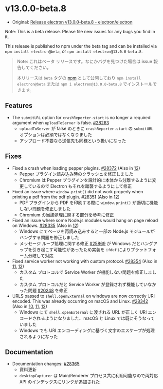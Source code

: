 # v13.0.0-beta.8

- Original: [Release electron v13.0.0-beta.8 - electron/electron](https://github.com/electron/electron/releases/tag/v13.0.0-beta.8)

Note: This is a beta release. Please file new issues for any bugs you find in it.

This release is published to npm under the beta tag and can be installed via `npm install electron@beta`, or `npm install electron@13.0.0-beta.8`.

> Note: これはベータ リリースです。なにかバグを見つけた場合は issue 報告してください。
>
> 本リリースは `beta` タグの [npm](https://www.npmjs.com/package/electron) として公開しており `npm install electron@beta` または `npm i electron@13.0.0-beta.8` でインストールできます。

## Features

- The `submitURL` option for `crashReporter.start` is no longer a required argument when `uploadToServer` is false. [#28283](https://github.com/electron/electron/pull/28283)
  - `uploadToServer` が false のときに `crashReporter.start` の `submitURL` オプションは必須ではなくなりました
  - アップロード不要なら送信先も同様という扱いになった

## Fixes

- Fixed a crash when loading pepper plugins. [#28372](https://github.com/electron/electron/pull/28372) (Also in [12](https://github.com/electron/electron/pull/28373))
  - Pepper プラグイン読み込み時のクラッシュを修正しました
  - Chromium は Pepper プラグインを設計的に本体から分離するように変更しているので Electron もそれを踏襲するようにして修正
- Fixed an issue where `window.print()` did not work properly when printing a pdf from the pdf plugin. [#28351](https://github.com/electron/electron/pull/28351) (Also in [12](https://github.com/electron/electron/pull/28352))
  - PDF プラグインから PDF を印刷する際に `window.print()` が適切に機能しない問題を修正しました
  - Chromium の当該処理に関する部分を参考に修正
- Fixed an issue where some Node.js modules would hang on page reload on Windows. [#28335](https://github.com/electron/electron/pull/28335) (Also in [12](https://github.com/electron/electron/pull/28337))
  - Windows にてページを再読み込みすると一部の Node.js モジュールがハングする問題を修正しました
  - メッセージ ループ処理に関する修正 [#25869](https://github.com/electron/electron/pull/25869) が Windows だとハングアップを引き起こす可能性があったため実装を `ifdef` によりプラットフォーム分岐して対応
- Fixed service worker not working with custom protocol. [#28354](https://github.com/electron/electron/pull/28354) (Also in [11](https://github.com/electron/electron/pull/28353), [12](https://github.com/electron/electron/pull/28355))
  - カスタム プロトコルで Service Worker が機能しない問題を修正しました
  - カスタム プロトコルだと Service Worker が登録されず機能していなかった問題 [#20248](https://github.com/electron/electron/issues/20248) を修正
- URLS passed to `shell.openExternal` on windows are now correctly URI encoded. This was already occurring on macOS and Linux. [#28342](https://github.com/electron/electron/pull/28342) (Also in [10](https://github.com/electron/electron/pull/28339), [11](https://github.com/electron/electron/pull/28340), [12](https://github.com/electron/electron/pull/28341))
  - Windows にて `shell.openExternal` に渡される URL が正しく URI エンコードされるようになりました、macOS と Linux では既にそうなっていました
  - Windows でも URI エンコーディングに基づく文字のエスケープが処理されるようになった

## Documentation

- Documentation changes: [#28365](https://github.com/electron/electron/pull/28365)
  - 資料更新
  - `desktopCapturer` は Main/Renderer プロセス共に利用可能なので両対応 API のインデックスにリンクが追加された
